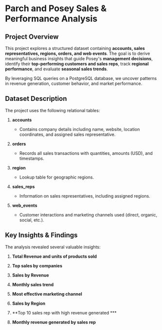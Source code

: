 # Parch and Posey Sales & Performance Analysis

## Project Overview
This project explores a structured dataset containing **accounts, sales representatives, regions, orders, and web events**. The goal is to derive meaningful business insights that guide Posey's **management decisions**, identify their **top-performing customers and sales reps**, track **regional performance**, and evaluate **seasonal sales trends**.  

By leveraging SQL queries on a PostgreSQL database, we uncover patterns in revenue generation, customer behavior, and market performance.  



## Dataset Description
The project uses the following relational tables:

1. **accounts**  
   - Contains company details including name, website, location coordinates, and assigned sales representative.  

2. **orders**  
   - Records all sales transactions with quantities, amounts (USD), and timestamps.  

3. **region**  
   - Lookup table for geographic regions.  

4. **sales_reps**  
   - Information on sales representatives, including assigned regions.  

5. **web_events**  
   - Customer interactions and marketing channels used (direct, organic, social, etc.).  


## Key Insights & Findings
The analysis revealed several valuable insights:

1. **Total Revenue and units of products sold**   

2. **Top sales by companies**  

3. **Sales by Revenue**   

4. **Monthly sales trend**  

5. **Most effective marketing channel**  

6. **Sales by Region**  

7. **Top 10 sales rep with high revenue generated ***

8. **Monthly revenue generated by sales rep**